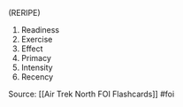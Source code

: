 (RERIPE)
1. Readiness
2. Exercise
3. Effect
4. Primacy
5. Intensity
6. Recency



Source: [[Air Trek North FOI Flashcards]] #foi

 